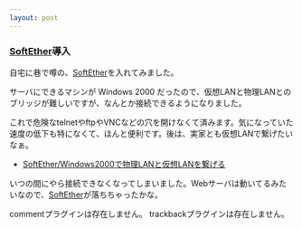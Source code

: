 ```yaml
---
layout: post
---
```

<h3><a href="http://www.softether.com/jp/">SoftEther</a>導入</h3>
<p>自宅に巷で噂の、<a href="http://www.softether.com/jp/">SoftEther</a>を入れてみました。</p>
<p>サーバにできるマシンが Windows 2000 だったので、仮想LANと物理LANとのブリッジが難しいですが、なんとか接続できるようになりました。</p>
<p>これで危険なtelnetやftpやVNCなどの穴を開けなくて済みます。気になっていた速度の低下も特になくて、ほんと便利です。後は、実家とも仮想LANで繋げたいなぁ。</p>
<ul>
<li><a href="/?page=SoftEther%2FWindows2000%A4%C7%CA%AA%CD%FDLAN%A4%C8%B2%BE%C1%DBLAN%A4%F2%B7%D2%A4%B2%A4%EB" class="wikipage">SoftEther/Windows2000で物理LANと仮想LANを繋げる</a></li>
</ul>
<p>いつの間にやら接続できなくなってしまいました。Webサーバは動いてるみたいなので、<a href="http://www.softether.com/jp/">SoftEther</a>が落ちちゃったかな。</p>
<p><span class="error">commentプラグインは存在しません。</span> <span class="error">trackbackプラグインは存在しません。</span> </p>
